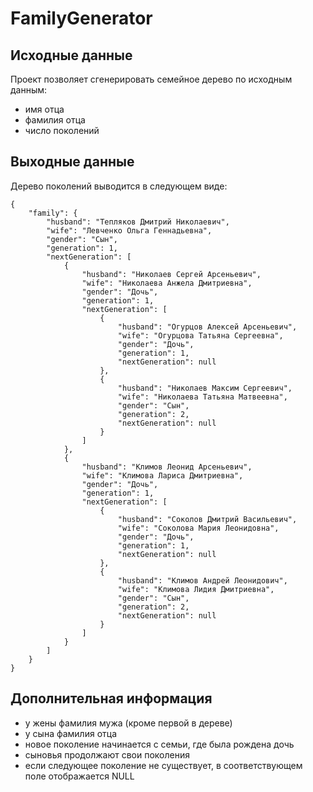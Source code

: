 # FamilyGenerator

## Исходные данные 
Проект позволяет сгенерировать семейное дерево по исходным данным: 
- имя отца
- фамилия отца
- число поколений

## Выходные данные
Дерево поколений выводится в следующем виде:

```
{
    "family": {
        "husband": "Тепляков Дмитрий Николаевич",
        "wife": "Левченко Ольга Геннадьевна",
        "gender": "Сын",
        "generation": 1,
        "nextGeneration": [
            {
                "husband": "Николаев Сергей Арсеньевич",
                "wife": "Николаева Анжела Дмитриевна",
                "gender": "Дочь",
                "generation": 1,
                "nextGeneration": [
                    {
                        "husband": "Огурцов Алексей Арсеньевич",
                        "wife": "Огурцова Татьяна Сергеевна",
                        "gender": "Дочь",
                        "generation": 1,
                        "nextGeneration": null
                    },
                    {
                        "husband": "Николаев Максим Сергеевич",
                        "wife": "Николаева Татьяна Матвеевна",
                        "gender": "Сын",
                        "generation": 2,
                        "nextGeneration": null
                    }
                ]
            },
            {
                "husband": "Климов Леонид Арсеньевич",
                "wife": "Климова Лариса Дмитриевна",
                "gender": "Дочь",
                "generation": 1,
                "nextGeneration": [
                    {
                        "husband": "Соколов Дмитрий Васильевич",
                        "wife": "Соколова Мария Леонидовна",
                        "gender": "Дочь",
                        "generation": 1,
                        "nextGeneration": null
                    },
                    {
                        "husband": "Климов Андрей Леонидович",
                        "wife": "Климова Лидия Дмитриевна",
                        "gender": "Сын",
                        "generation": 2,
                        "nextGeneration": null
                    }
                ]
            }
        ]
    }
}
```

## Дополнительная информация
- у жены фамилия мужа (кроме первой в дереве)
- у сына фамилия отца
- новое поколение начинается с семьи, где была рождена дочь
- сыновья продолжают свои поколения
- если следующее поколение не существует, в соответствующем поле отображается NULL
